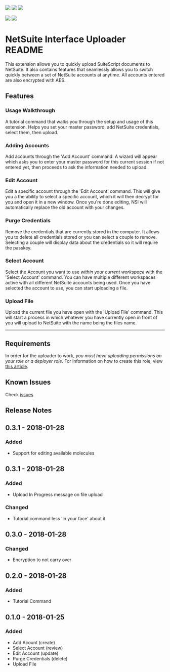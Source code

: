 ![](https://img.shields.io/github/issues/EmilChoparinov/NetSuite-Interface-Uploader.svg)
![](https://img.shields.io/github/stars/EmilChoparinov/NetSuite-Interface-Uploader.svg)
![](https://img.shields.io/github/license/EmilChoparinov/NetSuite-Interface-Uploader.svg)

[![](https://img.shields.io/badge/Author-Emil%20Choparinov-ff5e99.svg)](https://github.com/EmilChoparinov)
[![](https://img.shields.io/badge/Repository-NetSuite--Interface--Uploader-5ea6ff.svg)](https://github.com/EmilChoparinov/NetSuite-Interface-Uploader)
# NetSuite Interface Uploader README

This extension allows you to quickly upload SuiteScript documents to NetSuite. It also contains features that seamlessly allows you to switch quickly between a set of NetSuite accounts at anytime. All accounts entered are also encrypted with AES.

## Features

### Usage Walkthrough

A tutorial command that walks you through the setup and usage of this extension. Helps you set your master password, add NetSuite credentials, select them, then upload.

### Adding Accounts

Add accounts through the 'Add Account' command. A wizard will appear which asks you to enter your master password for this current session if not entered yet, then proceeds to ask the information needed to upload.

### Edit Account

Edit a specific account through the 'Edit Account' command. This will give you a the ability to select a specific account, which it will then decrypt for you and open it in a new window. Once you're done editing, NSI will automatically replace the old account with your changes.

### Purge Credentials

Remove the credentials that are currently stored in the computer. It allows you to delete all credentials stored or you can select a couple to remove. Selecting a couple will display data about the credentials so it will require the passkey.

### Select Account

Select the Account you want to use *within your current workspace* with the 'Select Account' command. You can have multiple different workspaces active with all different NetSuite accounts being used. Once you have selected the account to use, you can start uploading a file.

### Upload File

Upload the current file you have open with the 'Upload File' command. This will start a process in which whatever you have currently open in front of you will upload to NetSuite with the name being the files name.

-----------------------------------------------------------------------------------------------------------

## Requirements

In order for the uploader to work, *you must have uploading permissions on your role or a deployer role*. For information on how to create this role, view [this article](https://developers.suitecommerce.com/section1536122387#subsect1536120034).

## Known Issues

Check [issues](https://github.com/EmilChoparinov/NetSuite-Interface-Uploader/issues)

## Release Notes

## 0.3.1 - 2018-01-28 
### Added
- Support for editing available molecules

## 0.3.1 - 2018-01-28 
### Added
- Upload In Progress message on file upload

### Changed
- Tutorial command less 'in your face' about it

## 0.3.0 - 2018-01-28 
### Changed
- Encryption to not carry over

## 0.2.0 - 2018-01-28 
### Added
- Tutorial Command

## 0.1.0 - 2018-01-25
### Added
- Add Acount (create)
- Select Account (review)
- Edit Account (update)
- Purge Credentials (delete)
- Upload File